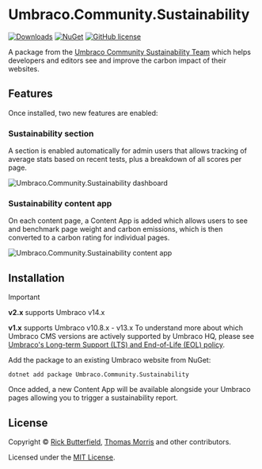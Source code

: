 # Umbraco.Community.Sustainability

[![Downloads](https://img.shields.io/nuget/dt/Umbraco.Community.Sustainability?color=cc9900)](https://www.nuget.org/packages/Umbraco.Community.Sustainability/)
[![NuGet](https://img.shields.io/nuget/vpre/Umbraco.Community.Sustainability?color=0273B3)](https://www.nuget.org/packages/Umbraco.Community.Sustainability)
[![GitHub license](https://img.shields.io/github/license/rickbutterfield/Umbraco.Community.Sustainability?color=8AB803)](https://github.com/rickbutterfield/Umbraco.Community.Sustainability/blob/main/LICENSE)

A package from the [Umbraco Community Sustainability Team](https://umbraco.com/blog/meet-the-new-community-sustainability-team/) which helps developers and editors see and improve the carbon impact of their websites.

## Features
Once installed, two new features are enabled:

### Sustainability section
A section is enabled automatically for admin users that allows tracking of average stats based on recent tests, plus a breakdown of all scores per page.

![Umbraco.Community.Sustainability dashboard](https://raw.githubusercontent.com/rickbutterfield/Umbraco.Community.Sustainability/main/.github/assets/sustainability-dashboard-1.png)

### Sustainability content app
On each content page, a Content App is added which allows users to see and benchmark page weight and carbon emissions, which is then converted to a carbon rating for individual pages.

![Umbraco.Community.Sustainability content app](https://raw.githubusercontent.com/rickbutterfield/Umbraco.Community.Sustainability/main/.github/assets/sustainability-contentapp-2.jpeg)

## Installation
> [!IMPORTANT]
> **v2.x** supports Umbraco v14.x
> 
> **v1.x** supports Umbraco v10.8.x - v13.x
> To understand more about which Umbraco CMS versions are actively supported by Umbraco HQ, please see [Umbraco's Long-term Support (LTS) and End-of-Life (EOL) policy](https://umbraco.com/products/knowledge-center/long-term-support-and-end-of-life/).

Add the package to an existing Umbraco website from NuGet:

`dotnet add package Umbraco.Community.Sustainability`

Once added, a new Content App will be available alongside your Umbraco pages allowing you to trigger a sustainability report.

## License

Copyright &copy; [Rick Butterfield](https://github.com/rickbutterfield), [Thomas Morris](https://github.com/tcmorris) and other contributors.

Licensed under the [MIT License](https://github.com/rickbutterfield/Umbraco.Community.Sustainability/blob/main/LICENSE.md).
